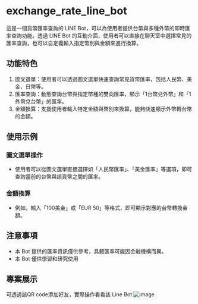 # exchange_rate_line_bot
這是一個貨幣匯率查詢的 LINE Bot，可以為使用者提供台幣與多種外幣的即時匯率查詢功能。透過 LINE Bot 的互動介面，使用者可以直接在聊天室中選擇常見的匯率查詢，也可以自定義輸入指定幣別與金額來進行換算。

## 功能特色
1. 圖文選單：使用者可以透過圖文選單快速查詢常見貨幣匯率，包括人民幣、美金、日幣等。
2. 匯率查詢：動態查詢台幣與指定幣種的雙向匯率，顯示「1台幣兌外幣」和「1外幣兌台幣」的匯率。
3. 金額換算：支援使用者輸入特定金額與幣別來換算，能夠快速顯示外幣轉台幣的金額。

## 使用示例
### 圖文選單操作

- 使用者可以從圖文選單直接選擇如「人民幣匯率」、「美金匯率」等選項，即可查詢當前的台幣與該貨幣之間的匯率。

### 金額換算

- 例如，輸入「100美金」或「EUR 50」等格式，即可顯示對應的台幣轉換金額。

## 注意事項

- 本 Bot 提供的匯率資訊僅供參考，具體匯率可能因金融機構而異。
- 本 Bot 僅供學習和研究使用

## 專案展示
可透過該QR code添加好友，實際操作看看該 Line Bot
![image](https://github.com/user-attachments/assets/d1a1a661-2413-474b-bed7-478e2f43d0cd)
